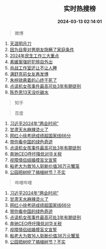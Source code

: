 <div align="center"><h2>实时热搜榜</h2><h4>2024-03-13 02:14:01</h4></div>

> 微博  

1. [天涯明月刀](https://s.weibo.com/weibo?q=%E5%A4%A9%E6%B6%AF%E6%98%8E%E6%9C%88%E5%88%80&t=31&band_rank=1&Refer=top)<br />
2. [因为自卑对男朋友隐瞒了家庭条件](https://s.weibo.com/weibo?q=%23%E5%9B%A0%E4%B8%BA%E8%87%AA%E5%8D%91%E5%AF%B9%E7%94%B7%E6%9C%8B%E5%8F%8B%E9%9A%90%E7%9E%92%E4%BA%86%E5%AE%B6%E5%BA%AD%E6%9D%A1%E4%BB%B6%23&t=31&band_rank=2&Refer=top)<br />
3. [2024年民生工作三大重点](https://s.weibo.com/weibo?q=%232024%E5%B9%B4%E6%B0%91%E7%94%9F%E5%B7%A5%E4%BD%9C%E4%B8%89%E5%A4%A7%E9%87%8D%E7%82%B9%23&t=31&band_rank=3&Refer=top)<br />
4. [素媛案强奸犯擅自外出](https://s.weibo.com/weibo?q=%23%E7%B4%A0%E5%AA%9B%E6%A1%88%E5%BC%BA%E5%A5%B8%E7%8A%AF%E6%93%85%E8%87%AA%E5%A4%96%E5%87%BA%23&t=31&band_rank=4&Refer=top)<br />
5. [肖战工作室还让不让人睡](https://s.weibo.com/weibo?q=%23%E8%82%96%E6%88%98%E5%B7%A5%E4%BD%9C%E5%AE%A4%E8%BF%98%E8%AE%A9%E4%B8%8D%E8%AE%A9%E4%BA%BA%E7%9D%A1%23&t=31&band_rank=5&Refer=top)<br />
6. [满舒克前女友再发博](https://s.weibo.com/weibo?q=%23%E6%BB%A1%E8%88%92%E5%85%8B%E5%89%8D%E5%A5%B3%E5%8F%8B%E5%86%8D%E5%8F%91%E5%8D%9A%23&t=31&band_rank=6&Refer=top)<br />
7. [朱梓骁悬着的心终于死了](https://s.weibo.com/weibo?q=%E6%9C%B1%E6%A2%93%E9%AA%81%E6%82%AC%E7%9D%80%E7%9A%84%E5%BF%83%E7%BB%88%E4%BA%8E%E6%AD%BB%E4%BA%86&t=31&band_rank=7&Refer=top)<br />
8. [点读机女孩事件最高可处3年有期徒刑](https://s.weibo.com/weibo?q=%23%E7%82%B9%E8%AF%BB%E6%9C%BA%E5%A5%B3%E5%AD%A9%E4%BA%8B%E4%BB%B6%E6%9C%80%E9%AB%98%E5%8F%AF%E5%A4%843%E5%B9%B4%E6%9C%89%E6%9C%9F%E5%BE%92%E5%88%91%23&t=31&band_rank=8&Refer=top)<br />
9. [陈乔恩13天没吃碳水](https://s.weibo.com/weibo?q=%23%E9%99%88%E4%B9%94%E6%81%A913%E5%A4%A9%E6%B2%A1%E5%90%83%E7%A2%B3%E6%B0%B4%23&t=31&band_rank=9&Refer=top)<br />

> 知乎  


> 百度  

1. [习近平2024年“两会时间”](https://www.baidu.com/s?wd=%E4%B9%A0%E8%BF%91%E5%B9%B32024%E5%B9%B4%E2%80%9C%E4%B8%A4%E4%BC%9A%E6%97%B6%E9%97%B4%E2%80%9D&sa=fyb_news&rsv_dl=fyb_news)<br />
2. [甘肃天水麻辣烫火了](https://www.baidu.com/s?wd=%E7%94%98%E8%82%83%E5%A4%A9%E6%B0%B4%E9%BA%BB%E8%BE%A3%E7%83%AB%E7%81%AB%E4%BA%86&sa=fyb_news&rsv_dl=fyb_news)<br />
3. [网红小徐考研成绩超国家线66分](https://www.baidu.com/s?wd=%E7%BD%91%E7%BA%A2%E5%B0%8F%E5%BE%90%E8%80%83%E7%A0%94%E6%88%90%E7%BB%A9%E8%B6%85%E5%9B%BD%E5%AE%B6%E7%BA%BF66%E5%88%86&sa=fyb_news&rsv_dl=fyb_news)<br />
4. [带你看中国的绿色奇迹](https://www.baidu.com/s?wd=%E5%B8%A6%E4%BD%A0%E7%9C%8B%E4%B8%AD%E5%9B%BD%E7%9A%84%E7%BB%BF%E8%89%B2%E5%A5%87%E8%BF%B9&sa=fyb_news&rsv_dl=fyb_news)<br />
5. [点读机女孩事件最高可处3年有期徒刑](https://www.baidu.com/s?wd=%E7%82%B9%E8%AF%BB%E6%9C%BA%E5%A5%B3%E5%AD%A9%E4%BA%8B%E4%BB%B6%E6%9C%80%E9%AB%98%E5%8F%AF%E5%A4%843%E5%B9%B4%E6%9C%89%E6%9C%9F%E5%BE%92%E5%88%91&sa=fyb_news&rsv_dl=fyb_news)<br />
6. [奔驰CEO呼吁降低对华关税](https://www.baidu.com/s?wd=%E5%A5%94%E9%A9%B0CEO%E5%91%BC%E5%90%81%E9%99%8D%E4%BD%8E%E5%AF%B9%E5%8D%8E%E5%85%B3%E7%A8%8E&sa=fyb_news&rsv_dl=fyb_news)<br />
7. [视障情侣结婚摸盲文宣誓](https://www.baidu.com/s?wd=%E8%A7%86%E9%9A%9C%E6%83%85%E4%BE%A3%E7%BB%93%E5%A9%9A%E6%91%B8%E7%9B%B2%E6%96%87%E5%AE%A3%E8%AA%93&sa=fyb_news&rsv_dl=fyb_news)<br />
8. [船老大为救16人斩断价值36万元蟹笼](https://www.baidu.com/s?wd=%E8%88%B9%E8%80%81%E5%A4%A7%E4%B8%BA%E6%95%9116%E4%BA%BA%E6%96%A9%E6%96%AD%E4%BB%B7%E5%80%BC36%E4%B8%87%E5%85%83%E8%9F%B9%E7%AC%BC&sa=fyb_news&rsv_dl=fyb_news)<br />
9. [公园把树挖了搞植树节？不实](https://www.baidu.com/s?wd=%E5%85%AC%E5%9B%AD%E6%8A%8A%E6%A0%91%E6%8C%96%E4%BA%86%E6%90%9E%E6%A4%8D%E6%A0%91%E8%8A%82%EF%BC%9F%E4%B8%8D%E5%AE%9E&sa=fyb_news&rsv_dl=fyb_news)<br />

> 哔哩哔哩  

1. [习近平2024年“两会时间”](https://www.baidu.com/s?wd=%E4%B9%A0%E8%BF%91%E5%B9%B32024%E5%B9%B4%E2%80%9C%E4%B8%A4%E4%BC%9A%E6%97%B6%E9%97%B4%E2%80%9D&sa=fyb_news&rsv_dl=fyb_news)<br />
2. [甘肃天水麻辣烫火了](https://www.baidu.com/s?wd=%E7%94%98%E8%82%83%E5%A4%A9%E6%B0%B4%E9%BA%BB%E8%BE%A3%E7%83%AB%E7%81%AB%E4%BA%86&sa=fyb_news&rsv_dl=fyb_news)<br />
3. [网红小徐考研成绩超国家线66分](https://www.baidu.com/s?wd=%E7%BD%91%E7%BA%A2%E5%B0%8F%E5%BE%90%E8%80%83%E7%A0%94%E6%88%90%E7%BB%A9%E8%B6%85%E5%9B%BD%E5%AE%B6%E7%BA%BF66%E5%88%86&sa=fyb_news&rsv_dl=fyb_news)<br />
4. [带你看中国的绿色奇迹](https://www.baidu.com/s?wd=%E5%B8%A6%E4%BD%A0%E7%9C%8B%E4%B8%AD%E5%9B%BD%E7%9A%84%E7%BB%BF%E8%89%B2%E5%A5%87%E8%BF%B9&sa=fyb_news&rsv_dl=fyb_news)<br />
5. [点读机女孩事件最高可处3年有期徒刑](https://www.baidu.com/s?wd=%E7%82%B9%E8%AF%BB%E6%9C%BA%E5%A5%B3%E5%AD%A9%E4%BA%8B%E4%BB%B6%E6%9C%80%E9%AB%98%E5%8F%AF%E5%A4%843%E5%B9%B4%E6%9C%89%E6%9C%9F%E5%BE%92%E5%88%91&sa=fyb_news&rsv_dl=fyb_news)<br />
6. [奔驰CEO呼吁降低对华关税](https://www.baidu.com/s?wd=%E5%A5%94%E9%A9%B0CEO%E5%91%BC%E5%90%81%E9%99%8D%E4%BD%8E%E5%AF%B9%E5%8D%8E%E5%85%B3%E7%A8%8E&sa=fyb_news&rsv_dl=fyb_news)<br />
7. [视障情侣结婚摸盲文宣誓](https://www.baidu.com/s?wd=%E8%A7%86%E9%9A%9C%E6%83%85%E4%BE%A3%E7%BB%93%E5%A9%9A%E6%91%B8%E7%9B%B2%E6%96%87%E5%AE%A3%E8%AA%93&sa=fyb_news&rsv_dl=fyb_news)<br />
8. [船老大为救16人斩断价值36万元蟹笼](https://www.baidu.com/s?wd=%E8%88%B9%E8%80%81%E5%A4%A7%E4%B8%BA%E6%95%9116%E4%BA%BA%E6%96%A9%E6%96%AD%E4%BB%B7%E5%80%BC36%E4%B8%87%E5%85%83%E8%9F%B9%E7%AC%BC&sa=fyb_news&rsv_dl=fyb_news)<br />
9. [公园把树挖了搞植树节？不实](https://www.baidu.com/s?wd=%E5%85%AC%E5%9B%AD%E6%8A%8A%E6%A0%91%E6%8C%96%E4%BA%86%E6%90%9E%E6%A4%8D%E6%A0%91%E8%8A%82%EF%BC%9F%E4%B8%8D%E5%AE%9E&sa=fyb_news&rsv_dl=fyb_news)<br />
